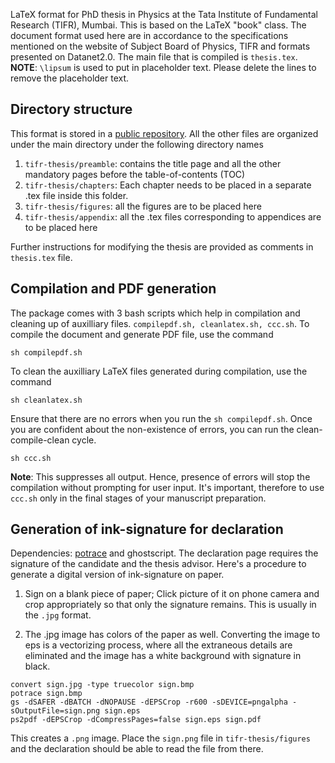 LaTeX format for PhD thesis in Physics at the Tata Institute of Fundamental Research (TIFR), Mumbai.
This is based on the LaTeX "book" class. The document format used here are in 
accordance to the specifications mentioned on the website of 
Subject Board of Physics, TIFR and formats presented on Datanet2.0. 
The main file that is compiled is `thesis.tex`. 
**NOTE**: `\lipsum` is used to put in placeholder text. Please delete the lines
to remove the placeholder text.


## Directory structure 
This format is stored in a [public repository](https://github.com/samarth-kashyap/tifr-thesis).
All the other files are organized under the main directory under the following
directory names
1. `tifr-thesis/preamble`: contains the title page and all the other mandatory 
   pages before the table-of-contents (TOC)
2. `tifr-thesis/chapters`: Each chapter needs to be placed in a separate .tex file
   inside this folder.
3. `tifr-thesis/figures`: all the figures are to be placed here
4. `tifr-thesis/appendix`: all the .tex files corresponding to appendices are
   to be placed here

Further instructions for modifying the thesis are provided 
as comments in `thesis.tex` file.

## Compilation and PDF generation
The package comes with 3 bash scripts which help in compilation and
cleaning up of auxilliary files. ```compilepdf.sh, cleanlatex.sh, ccc.sh```.
To compile the document and generate PDF file, use the command
```
sh compilepdf.sh
```

To clean the auxilliary LaTeX files generated during compilation, use the command
```
sh cleanlatex.sh
```
Ensure that there are no errors when you run the `sh compilepdf.sh`. Once 
you are confident about the non-existence of errors, you can run the 
clean-compile-clean cycle.
```
sh ccc.sh
```

**Note**: This suppresses all output. Hence, presence of errors will stop the compilation
without prompting for user input. It's important, therefore to use ```ccc.sh``` only
in the final stages of your manuscript preparation.


## Generation of ink-signature for declaration
Dependencies: [potrace](http://potrace.sourceforge.net) and ghostscript.
The declaration page requires the signature of the candidate and the thesis
advisor. Here's a procedure to generate a digital version of ink-signature 
on paper.

1. Sign on a blank piece of paper; Click picture of it on phone camera
   and crop appropriately so that only the signature remains. This is 
	 usually in the `.jpg` format.

2. The .jpg image has colors of the paper as well. Converting the image to eps
   is a vectorizing process, where all the extraneous details are eliminated
	 and the image has a white background with signature in black.

```
convert sign.jpg -type truecolor sign.bmp
potrace sign.bmp
gs -dSAFER -dBATCH -dNOPAUSE -dEPSCrop -r600 -sDEVICE=pngalpha -sOutputFile=sign.png sign.eps
ps2pdf -dEPSCrop -dCompressPages=false sign.eps sign.pdf
```

This creates a `.png` image. Place the `sign.png` file in `tifr-thesis/figures` and 
the declaration should be able to read the file from there.
